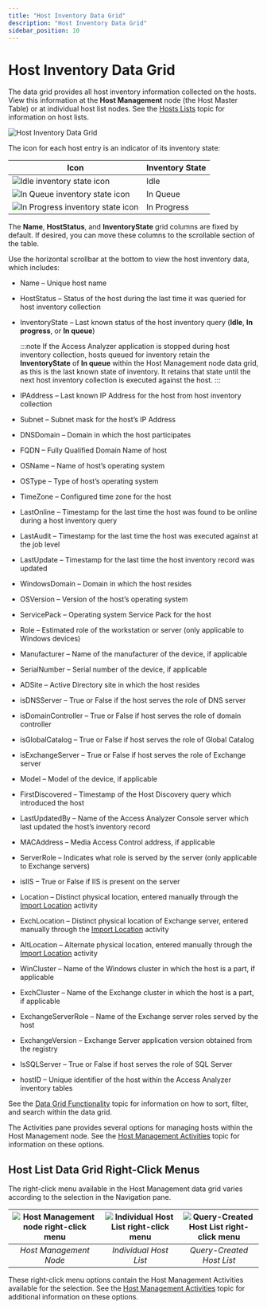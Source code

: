 ```yaml
---
title: "Host Inventory Data Grid"
description: "Host Inventory Data Grid"
sidebar_position: 10
---
```


# Host Inventory Data Grid

The data grid provides all host inventory information collected on the hosts. View this information
at the **Host Management** node (the Host Master Table) or at individual host list nodes. See the
[Hosts Lists](/docs/accessanalyzer/12.0/admin/hostmanagement/lists.md) topic for information on host lists.

![Host Inventory Data Grid](/img/product_docs/accessanalyzer/12.0/admin/hostmanagement/datagrid.webp)

The icon for each host entry is an indicator of its inventory state:

| Icon                                                                                                                                                       | Inventory State |
| ---------------------------------------------------------------------------------------------------------------------------------------------------------- | --------------- |
| ![Idle inventory state icon](/img/product_docs/accessanalyzer/12.0/admin/hostmanagement/inventoryidle.webp)              | Idle            |
| ![In Queue inventory state icon](/img/product_docs/accessanalyzer/12.0/admin/hostmanagement/inventoryinqueue.webp)       | In Queue        |
| ![In Progress inventory state icon](/img/product_docs/accessanalyzer/12.0/admin/hostmanagement/inventoryinprogress.webp) | In Progress     |

The **Name**, **HostStatus**, and **InventoryState** grid columns are fixed by default. If desired,
you can move these columns to the scrollable section of the table.

Use the horizontal scrollbar at the bottom to view the host inventory data, which includes:

- Name – Unique host name
- HostStatus – Status of the host during the last time it was queried for host inventory collection
- InventoryState – Last known status of the host inventory query (**Idle**, **In progress**, or **In
  queue**)

    :::note
    If the Access Analyzer application is stopped during host inventory collection, hosts
    queued for inventory retain the **InventoryState** of **In queue** within the Host Management
    node data grid, as this is the last known state of inventory. It retains that state until the
    next host inventory collection is executed against the host.
    :::


- IPAddress – Last known IP Address for the host from host inventory collection
- Subnet – Subnet mask for the host’s IP Address
- DNSDomain – Domain in which the host participates
- FQDN – Fully Qualified Domain Name of host
- OSName – Name of host’s operating system
- OSType – Type of host’s operating system
- TimeZone – Configured time zone for the host
- LastOnline – Timestamp for the last time the host was found to be online during a host inventory
  query
- LastAudit – Timestamp for the last time the host was executed against at the job level
- LastUpdate – Timestamp for the last time the host inventory record was updated
- WindowsDomain – Domain in which the host resides
- OSVersion – Version of the host’s operating system
- ServicePack – Operating system Service Pack for the host
- Role – Estimated role of the workstation or server (only applicable to Windows devices)
- Manufacturer – Name of the manufacturer of the device, if applicable
- SerialNumber – Serial number of the device, if applicable
- ADSite – Active Directory site in which the host resides
- isDNSServer – True or False if the host serves the role of DNS server
- isDomainController – True or False if host serves the role of domain controller
- isGlobalCatalog – True or False if host serves the role of Global Catalog
- isExchangeServer – True or False if host serves the role of Exchange server
- Model – Model of the device, if applicable
- FirstDiscovered – Timestamp of the Host Discovery query which introduced the host
- LastUpdatedBy – Name of the Access Analyzer Console server which last updated the host’s inventory
  record
- MACAddress – Media Access Control address, if applicable
- ServerRole – Indicates what role is served by the server (only applicable to Exchange servers)
- isIIS – True or False if IIS is present on the server
- Location – Distinct physical location, entered manually through the
  [Import Location](/docs/accessanalyzer/12.0/admin/hostmanagement/actions/importlocation.md) activity
- ExchLocation – Distinct physical location of Exchange server, entered manually through the
  [Import Location](/docs/accessanalyzer/12.0/admin/hostmanagement/actions/importlocation.md) activity
- AltLocation – Alternate physical location, entered manually through the
  [Import Location](/docs/accessanalyzer/12.0/admin/hostmanagement/actions/importlocation.md) activity
- WinCluster – Name of the Windows cluster in which the host is a part, if applicable
- ExchCluster – Name of the Exchange cluster in which the host is a part, if applicable
- ExchangeServerRole – Name of the Exchange server roles served by the host
- ExchangeVersion – Exchange Server application version obtained from the registry
- IsSQLServer – True or False if host serves the role of SQL Server
- hostID – Unique identifier of the host within the Access Analyzer inventory tables

See the [Data Grid Functionality](/docs/accessanalyzer/12.0/admin/navigate/datagrid.md) topic for information on how to sort,
filter, and search within the data grid.

The Activities pane provides several options for managing hosts within the Host Management node. See
the [Host Management Activities](/docs/accessanalyzer/12.0/admin/hostmanagement/actions/overview.md) topic for information on these options.

## Host List Data Grid Right-Click Menus

The right-click menu available in the Host Management data grid varies according to the selection in
the Navigation pane.

| ![Host Management node right-click menu](/img/product_docs/accessanalyzer/12.0/admin/hostmanagement/rightclickhostmanagement.webp) | ![Individual Host List right-click menu](/img/product_docs/accessanalyzer/12.0/admin/hostmanagement/rightclickindividualhost.webp) | ![Query-Created Host List right-click menu](/img/product_docs/accessanalyzer/12.0/admin/hostmanagement/rightclickquerycreated.webp)       |
|:----------------------------------------------------------------------------------------------------------------------------------:|:------------------------------------------------------------------------------------------------------------------------------------:|:-----------------------------------------------------------------------------------------------------------------------------------------:|
| *Host Management Node*                                                                                                             | *Individual Host List*                                                                                                               | *Query-Created Host List*                                                                                                                 |

These right-click menu options contain the Host Management Activities available for the selection.
See the [Host Management Activities](/docs/accessanalyzer/12.0/admin/hostmanagement/actions/overview.md) topic for additional information on these
options.
